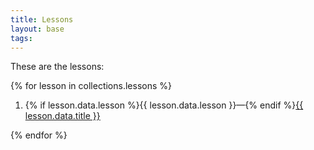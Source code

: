 ```yaml
---
title: Lessons
layout: base
tags:
---
```


These are the lessons:

{% for lesson in collections.lessons %}
<ol class="nolist">
    <li>{% if lesson.data.lesson %}{{ lesson.data.lesson }}&mdash;{% endif %}<a href="{{ lesson.url }}">{{ lesson.data.title }}</a></li>
</ol>
{% endfor %}
